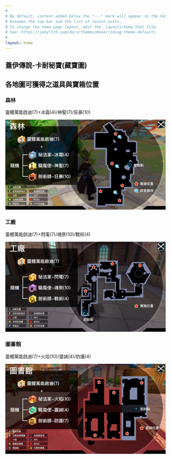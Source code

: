 ```yaml
---
#
# By default, content added below the "---" mark will appear in the home page
# between the top bar and the list of recent posts.
# To change the home page layout, edit the _layouts/home.html file.
# See: https://jekyllrb.com/docs/themes/#overriding-theme-defaults
#
layout: home
---
```

## 蓋伊傳說-卡耐秘寶(藏寶圖)

## 各地圖可獲得之道具與寶箱位置

### 森林

靈體萬能啟迪(7)+冰霜(4)/神聖(7)/狂暴(10)

![森林](assets/img/forest.jpg)

### 工廠

靈體萬能啟迪(7)+閃電(7)/魂祭(10)/戰術(4)

![工廠](assets/img/factory.jpg)

### 圖書館

靈體萬能啟迪(7)+火焰(10)/靈誡(4)/防護(4)

![圖書館](assets/img/library.jpg)

